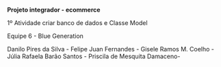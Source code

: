 **Projeto integrador - ecommerce**

1º Atividade criar banco de dados e Classe Model

Equipe 6 - Blue Generation

Danilo Pires da Silva -
Felipe Juan Fernandes -
Gisele Ramos M. Coelho -
Júlia Rafaela Barão Santos -
Priscila de Mesquita Damaceno-